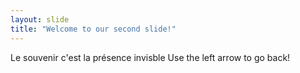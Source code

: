 ```yaml
---
layout: slide
title: "Welcome to our second slide!"
---
```

Le souvenir c'est la présence invisble
Use the left arrow to go back!
